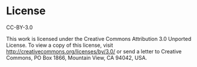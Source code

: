 License
=======

CC-BY-3.0

This work is licensed under the Creative Commons Attribution 3.0 Unported License. To view a copy of this license, visit http://creativecommons.org/licenses/by/3.0/ or send a letter to Creative Commons, PO Box 1866, Mountain View, CA 94042, USA.
